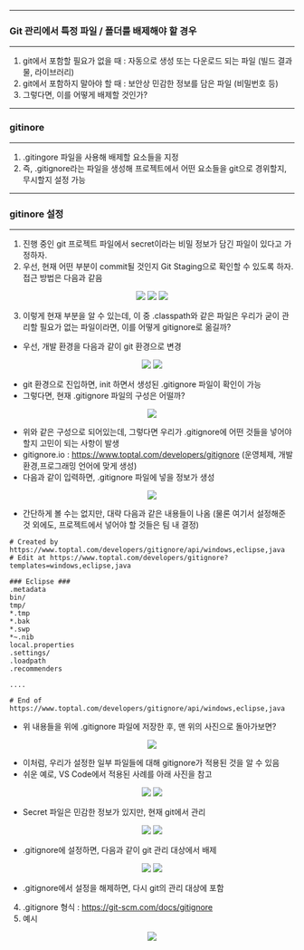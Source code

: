 -----
### Git 관리에서 특정 파일 / 폴더를 배제해야 할 경우
-----
1. git에서 포함할 필요가 없을 때 : 자동으로 생성 또는 다운로드 되는 파일 (빌드 결과물, 라이브러리)
2. git에서 포함하지 말아야 할 때 : 보안상 민감한 정보를 담은 파일 (비밀번호 등)
3. 그렇다면, 이를 어떻게 배제할 것인가?

-----
### gitinore
-----
1. .gitingore 파일을 사용해 배제할 요소들을 지정
2. 즉, .gitignore라는 파일을 생성해 프로젝트에서 어떤 요소들을 git으로 경위할지, 무시할지 설정 가능

-----
### gitinore 설정
-----
1. 진행 중인 git 프로젝트 파일에서 secret이라는 비밀 정보가 담긴 파일이 있다고 가정하자.
2. 우선, 현재 어떤 부분이 commit될 것인지 Git Staging으로 확인할 수 있도록 하자. 접근 방법은 다음과 같음
<div align="center">
<img src="https://github.com/sooyounghan/Git-Github/assets/34672301/a271e9c1-3baf-4d52-bed4-bc92e54a0f21">
<img src="https://github.com/sooyounghan/Git-Github/assets/34672301/20af6da0-bb7b-4e0b-9f7a-624e8118e8d7">
<img src="https://github.com/sooyounghan/Git-Github/assets/34672301/19619b65-069a-4c8a-8dcf-bd7f3a287b74">
</div>

3. 이렇게 현재 부분을 알 수 있는데, 이 중 .classpath와 같은 파일은 우리가 굳이 관리할 필요가 없는 파일이라면, 이를 어떻게 gitignore로 옮길까?
  - 우선, 개발 환경을 다음과 같이 git 환경으로 변경
<div align="center">
<img src = "https://github.com/sooyounghan/Git-Github/assets/34672301/0b76ff26-59f5-4756-a736-a105002f4b5b">
<img src = "https://github.com/sooyounghan/Git-Github/assets/34672301/4e0b67c5-5cea-42d0-a19e-9813846b71e2">
</div>

  - git 환경으로 진입하면, init 하면서 생성된 .gitignore 파일이 확인이 가능
  - 그렇다면, 현재 .gitignore 파일의 구성은 어떨까?
<div align="center">
<img src="https://github.com/sooyounghan/Git-Github/assets/34672301/227d51bc-49d5-46ae-aaf2-f0a51575249b">
</div>

  - 위와 같은 구성으로 되어있는데, 그렇다면 우리가 .gitignore에 어떤 것들을 넣어야 할지 고민이 되는 사항이 발생
  - gitignore.io : https://www.toptal.com/developers/gitignore (운영체제, 개발환경,프로그래밍 언어에 맞게 생성)
  - 다음과 같이 입력하면, .gitignore 파일에 넣을 정보가 생성
<div align="center">
<img src = "https://github.com/sooyounghan/Git-Github/assets/34672301/8a1846c2-997f-43ae-b453-45fdebe05b48">
</div>

  - 간단하게 볼 수는 없지만, 대략 다음과 같은 내용들이 나옴 (물론 여기서 설정해준 것 외에도, 프로젝트에서 넣어야 할 것들은 팀 내 결정)
```
# Created by https://www.toptal.com/developers/gitignore/api/windows,eclipse,java
# Edit at https://www.toptal.com/developers/gitignore?templates=windows,eclipse,java

### Eclipse ###
.metadata
bin/
tmp/
*.tmp
*.bak
*.swp
*~.nib
local.properties
.settings/
.loadpath
.recommenders

....

# End of https://www.toptal.com/developers/gitignore/api/windows,eclipse,java
```

 - 위 내용들을 위에 .gitignore 파일에 저장한 후, 맨 위의 사진으로 돌아가보면?
<div align="center">
<img src ="https://github.com/sooyounghan/Git-Github/assets/34672301/68799bc0-3939-4b74-a47a-654884bca0e5">
</div>

  - 이처럼, 우리가 설정한 일부 파일들에 대해 gitignore가 적용된 것을 알 수 있음
  - 쉬운 예로, VS Code에서 적용된 사례를 아래 사진을 참고
<div align="center">
<img src = "https://github.com/sooyounghan/Git-Github/assets/34672301/345bdeee-8466-4bfb-be10-57b0a04b5333">
<img src = "https://github.com/sooyounghan/Git-Github/assets/34672301/026a634c-32ec-4314-b922-31d51f24abe5">
</div>

  + Secret 파일은 민감한 정보가 있지만, 현재 git에서 관리

<div align="center">
<img src = "https://github.com/sooyounghan/Git-Github/assets/34672301/5364ecb0-c332-441e-b077-ccdb9442dc9b">
<img src = "https://github.com/sooyounghan/Git-Github/assets/34672301/a8b47257-f5d5-45f0-af45-dc4f96fad3d4">
</div>

  + .gitignore에 설정하면, 다음과 같이 git 관리 대상에서 배제

<div align="center">
<img src = "https://github.com/sooyounghan/Git-Github/assets/34672301/4364164a-cb48-4e53-aa08-67f121a79aac">
<img src = "https://github.com/sooyounghan/Git-Github/assets/34672301/865cab65-3bba-4ae9-95a5-0bae1a6b99f5">
</div>

  + .gitignore에서 설정을 해제하면, 다시 git의 관리 대상에 포함

4. .gitignore 형식 : https://git-scm.com/docs/gitignore
5. 예시
<div align="center">
<img src = "https://github.com/sooyounghan/Git-Github/assets/34672301/0c2d2c34-d15d-42fc-9096-6d50e8d5d34c">
</div>

